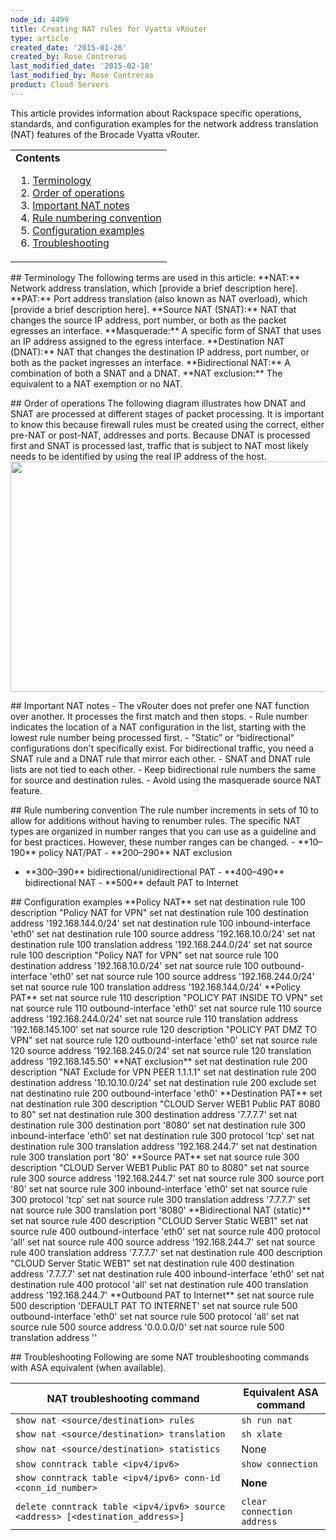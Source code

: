 ```yaml
---
node_id: 4499
title: Creating NAT rules for Vyatta vRouter
type: article
created_date: '2015-01-26'
created_by: Rose Contreras
last_modified_date: '2015-02-18'
last_modified_by: Rose Contreras
product: Cloud Servers
---
```


This article provides information about Rackspace specific operations,
standards, and configuration examples for the network address
translation (NAT) features of the Brocade Vyatta vRouter.

<table>
<colgroup>
<col width="100%" />
</colgroup>
<tbody>
<tr class="odd">
<td align="left"><strong>Contents</strong>
<ol>
<li><a href="#terminology">Terminology</a></li>
<li><a href="#OOO">Order of operations</a></li>
<li><a href="#impnat">Important NAT notes</a></li>
<li><a href="#rnc">Rule numbering convention</a></li>
<li><a href="#configsam">Configuration examples</a></li>
<li><a href="#trouble">Troubleshooting</a></li>
</ol></td>
</tr>
</tbody>
</table>



 \#\# Terminology The following terms are used in this article:
\*\*NAT:\*\* Network address translation, which \[provide a brief
description here\]. \*\*PAT:\*\* Port address translation (also known as
NAT overload), which \[provide a brief description here\]. \*\*Source
NAT (SNAT):\*\* NAT that changes the source IP address, port number, or
both as the packet egresses an interface. \*\*Masquerade:\*\* A specific
form of SNAT that uses an IP address assigned to the egress interface.
\*\*Destination NAT (DNAT):\*\* NAT that changes the destination IP
address, port number, or both as the packet ingresses an interface.
\*\*Bidirectional NAT:\*\* A combination of both a SNAT and a DNAT.
\*\*NAT exclusion:\*\* The equivalent to a NAT exemption or no NAT.



 \#\# Order of operations The following diagram illustrates how DNAT
and SNAT are processed at different stages of packet processing. It is
important to know this because firewall rules must be created using the
correct, either pre-NAT or post-NAT, addresses and ports. Because DNAT
is processed first and SNAT is processed last, traffic that is subject
to NAT most likely needs to be identified by using the real IP address
of the host.
<img src="https://8026b2e3760e2433679c-fffceaebb8c6ee053c935e8915a3fbe7.ssl.cf2.rackcdn.com/field/image/883-1_0.png" width="780" height="368" />



 \#\# Important NAT notes - The vRouter does not prefer one NAT
function over another. It processes the first match and then stops. -
Rule number indicates the location of a NAT configuration in the list,
starting with the lowest rule number being processed first. - "Static&rdquo;
or &ldquo;bidirectional" configurations don't specifically exist. For
bidirectional traffic, you need a SNAT rule and a DNAT rule that mirror
each other. - SNAT and DNAT rule lists are not tied to each other. -
Keep bidirectional rule numbers the same for source and destination
rules. - Avoid using the masquerade source NAT feature.



 \#\# Rule numbering convention The rule number increments in sets
of 10 to allow for additions without having to renumber rules. The
specific NAT types are organized in number ranges that you can use as a
guideline and for best practices. However, these number ranges can be
changed. - \*\*10&ndash;190\*\* policy NAT/PAT - \*\*200&ndash;290\*\* NAT exclusion
- \*\*300&ndash;390\*\* bidirectional/unidirectional PAT - \*\*400&ndash;490\*\*
bidirectional NAT - \*\*500\*\* default PAT to Internet



 \#\# Configuration examples \*\*Policy NAT\*\* set nat destination
rule 100 description "Policy NAT for VPN" set nat destination rule 100
destination address '192.168.144.0/24' set nat destination rule 100
inbound-interface 'eth0' set nat destination rule 100 source address
'192.168.10.0/24' set nat destination rule 100 translation address
'192.168.244.0/24' set nat source rule 100 description "Policy NAT for
VPN" set nat source rule 100 destination address '192.168.10.0/24' set
nat source rule 100 outbound-interface 'eth0' set nat source rule 100
source address '192.168.244.0/24' set nat source rule 100 translation
address '192.168.144.0/24' \*\*Policy PAT\*\* set nat source rule 110
description "POLICY PAT INSIDE TO VPN" set nat source rule 110
outbound-interface 'eth0' set nat source rule 110 source address
'192.168.244.0/24' set nat source rule 110 translation address
'192.168.145.100' set nat source rule 120 description "POLICY PAT DMZ TO
VPN" set nat source rule 120 outbound-interface 'eth0' set nat source
rule 120 source address '192.168.245.0/24' set nat source rule 120
translation address '192.168.145.50' \*\*NAT exclusion\*\* set nat
destination rule 200 description "NAT Exclude for VPN PEER 1.1.1.1" set
nat destination rule 200 destination address '10.10.10.0/24' set nat
destination rule 200 exclude set nat destinatino rule 200
outbound-interface 'eth0' \*\*Destination PAT\*\* set nat destination
rule 300 description "CLOUD Server WEB1 Public PAT 8080 to 80" set nat
destination rule 300 destination address '7.7.7.7' set nat destination
rule 300 destination port '8080' set nat destination rule 300
inbound-interface 'eth0' set nat destination rule 300 protocol 'tcp' set
nat destination rule 300 translation address '192.168.244.7' set nat
destination rule 300 translation port '80' \*\*Source PAT\*\* set nat
source rule 300 description "CLOUD Server WEB1 Public PAT 80 to 8080"
set nat source rule 300 source address '192.168.244.7' set nat source
rule 300 source port '80' set nat source rule 300 inbound-interface
'eth0' set nat source rule 300 protocol 'tcp' set nat source rule 300
translation address '7.7.7.7' set nat source rule 300 translation port
'8080' \*\*Bidirectional NAT (static)\*\* set nat source rule 400
description "CLOUD Server Static WEB1" set nat source rule 400
outbound-interface 'eth0' set nat source rule 400 protocol 'all' set nat
source rule 400 source address '192.168.244.7' set nat source rule 400
translation address '7.7.7.7' set nat destination rule 400 description
"CLOUD Server Static WEB1" set nat destination rule 400 destination
address '7.7.7.7' set nat destination rule 400 inbound-interface 'eth0'
set nat destination rule 400 protocol 'all' set nat destination rule 400
translation address '192.168.244.7' \*\*Outbound PAT to Internet\*\* set
nat source rule 500 description 'DEFAULT PAT TO INTERNET' set nat source
rule 500 outbound-interface 'eth0' set nat source rule 500 protocol
'all' set nat source rule 500 source address '0.0.0.0/0' set nat source
rule 500 translation address ''



 \#\# Troubleshooting Following are some NAT troubleshooting
commands with ASA equivalent (when available).

| **NAT troubleshooting command**                                               | **Equivalent ASA command** |
|-------------------------------------------------------------------------------|----------------------------|
| `show nat <source/destination> rules`                                         | `sh run nat`               |
| `show nat <source/destination> translation`                                   | `sh xlate`                 |
| `show nat <source/destination> statistics`                                    | None                       |
| `show conntrack table <ipv4/ipv6>`                                            | `show connection`          |
| `show conntrack table <ipv4/ipv6> conn-id <conn_id_number>`                   | **None**                   |
| `delete conntrack table <ipv4/ipv6> source <address> [<destination_address>]` | `clear connection address` |



